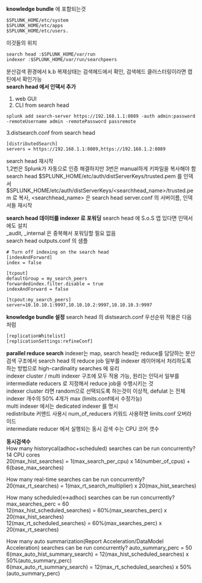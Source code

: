 **knowledge bundle** 에 포함되는것
```
$SPLUNK_HOME/etc/system
$SPLUNK_HOME/etc/apps
$SPLUNK_HOME/etc/users.
```
이것들의 위치
```
search head :$SPLUNK_HOME/var/run
indexer :$SPLUNK_HOME/var/run/searchpeers
```
분산검색 환경에서 k.b 복제상태는 검색헤드에서 확인, 검색헤드 클러스터링이라면 캡틴에서 확인가능<br>
**search head 에서 인덱서 추가**
1. web GUI<br>
2. CLI from search head
```
splunk add search-server https://192.168.1.1:8089 -auth admin:password -remoteUsername admin -remotePassword passremote
```
3.distsearch.conf from search head
```
[distributedSearch]
servers = https://192.168.1.1:8089,https://192.168.1.2:8089
```
search head 재시작<br>
1,2번은 Splunk가 자동으로 인증 해결하지만 3번은 manual하게 키파일을 복사해야 함<br>
search head $SPLUNK_HOME/etc/auth/distServerKeys/trusted.pem 를 인덱서 $SPLUNK_HOME/etc/auth/distServerKeys/<searchhead_name>/trusted.pem 로 복사, <searchhead_name> 은 search head server.conf 의 서버이름, 인덱서들 재시작

**search head 데이터를 indexer 로 포워딩**
search head 에 S.o.S 앱 있다면 인덱서에도 설치<br>
_audit, _internal 은 중복해서 포워딩할 필요 없음<br>
search head outputs.conf 의 샘플
```
# Turn off indexing on the search head
[indexAndForward]
index = false
 
[tcpout]
defaultGroup = my_search_peers 
forwardedindex.filter.disable = true  
indexAndForward = false 
 
[tcpout:my_search_peers]
server=10.10.10.1:9997,10.10.10.2:9997,10.10.10.3:9997
```
**knowledge bundle 설정**
search head 의 distsearch.conf 우선순위 적용은 다음처럼
```
[replicationWhitelist]
[replicationSettings:refineConf]
```
**parallel reduce search**
indexer는 map, search head는 reduce를 담당하는 분산 검색 구조에서 search head 의 reduce job 일부를 indexer 레이어에서 처리하도록 하는 방법으로 high-cardinality searches 에 유리<br>
indexer cluster / multi indexer 구조에 모두 적용 가능, 원리는 인덕서 일부를 intermediate reducers 로 지정해서 reduce job을 수행시키는 것<br>
indexer cluster 라면 random으로 선택되도록 하는것이 이상적, defulat 는 전체 indexer 개수의 50% 4개가 max (limits.conf에서 수정가능)<br>
multi indexer 에서는 dedicated indexer 를 명시<br>
redistribute 커맨드 사용시 num_of_reducers 키워드 사용하면 limits.conf 오버라이드<br>
intermediate reducer 에서 실행되는 동시 검색 수는 CPU 코어 갯수<br>


**동시검색수**
<br>
How many historycal(adhoc+scheduled) searches can be run concurrently?<br>
14 CPU cores<br>
20(max_hist_searches) = 1(max_search_per_cpu) x 14(number_of_cpus) + 6(base_max_searches)<br>

How many real-time searches can be run concurrently?<br>
20(max_rt_searches) = 1(max_rt_search_multiplier) x 20(max_hist_searches)<br>

How many scheduled(<->adhoc) searches can be run concurrently?<br>
max_searches_perc = 60<br>
12(max_hist_scheduled_searches) = 60%(max_searches_perc) x 20(max_hist_searches)<br>
12(max_rt_scheduled_searches) = 60%(max_searches_perc) x 20(max_rt_searches)<br>

How many auto summarization(Report Acceleration/DataModel Acceleration) searches can be run concurrently?
auto_summary_perc = 50<br>
6(max_auto_hist_summary_search) = 12(max_hist_scheduled_searches) x 50%(auto_summary_perc)<br>
6(max_auto_rt_summary_search) = 12(max_rt_scheduled_searches) x 50%(auto_summary_perc)<br>




